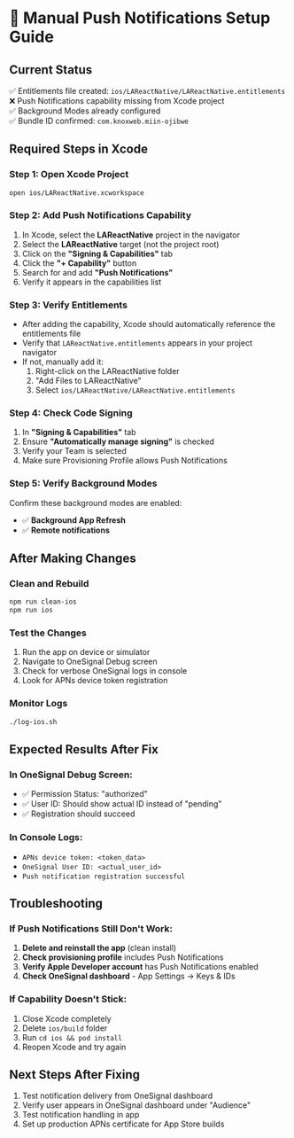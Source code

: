 # 🔧 Manual Push Notifications Setup Guide

## Current Status

✅ Entitlements file created: `ios/LAReactNative/LAReactNative.entitlements`  
❌ Push Notifications capability missing from Xcode project  
✅ Background Modes already configured  
✅ Bundle ID confirmed: `com.knoxweb.miin-ojibwe`

## Required Steps in Xcode

### Step 1: Open Xcode Project

```bash
open ios/LAReactNative.xcworkspace
```

### Step 2: Add Push Notifications Capability

1. In Xcode, select the **LAReactNative** project in the navigator
2. Select the **LAReactNative** target (not the project root)
3. Click on the **"Signing & Capabilities"** tab
4. Click the **"+ Capability"** button
5. Search for and add **"Push Notifications"**
6. Verify it appears in the capabilities list

### Step 3: Verify Entitlements

- After adding the capability, Xcode should automatically reference the entitlements file
- Verify that `LAReactNative.entitlements` appears in your project navigator
- If not, manually add it:
  1. Right-click on the LAReactNative folder
  2. "Add Files to LAReactNative"
  3. Select `ios/LAReactNative/LAReactNative.entitlements`

### Step 4: Check Code Signing

1. In **"Signing & Capabilities"** tab
2. Ensure **"Automatically manage signing"** is checked
3. Verify your Team is selected
4. Make sure Provisioning Profile allows Push Notifications

### Step 5: Verify Background Modes

Confirm these background modes are enabled:

- ✅ **Background App Refresh**
- ✅ **Remote notifications**

## After Making Changes

### Clean and Rebuild

```bash
npm run clean-ios
npm run ios
```

### Test the Changes

1. Run the app on device or simulator
2. Navigate to OneSignal Debug screen
3. Check for verbose OneSignal logs in console
4. Look for APNs device token registration

### Monitor Logs

```bash
./log-ios.sh
```

## Expected Results After Fix

### In OneSignal Debug Screen:

- ✅ Permission Status: "authorized"
- ✅ User ID: Should show actual ID instead of "pending"
- ✅ Registration should succeed

### In Console Logs:

- `APNs device token: <token_data>`
- `OneSignal User ID: <actual_user_id>`
- `Push notification registration successful`

## Troubleshooting

### If Push Notifications Still Don't Work:

1. **Delete and reinstall the app** (clean install)
2. **Check provisioning profile** includes Push Notifications
3. **Verify Apple Developer account** has Push Notifications enabled
4. **Check OneSignal dashboard** - App Settings → Keys & IDs

### If Capability Doesn't Stick:

1. Close Xcode completely
2. Delete `ios/build` folder
3. Run `cd ios && pod install`
4. Reopen Xcode and try again

## Next Steps After Fixing

1. Test notification delivery from OneSignal dashboard
2. Verify user appears in OneSignal dashboard under "Audience"
3. Test notification handling in app
4. Set up production APNs certificate for App Store builds
